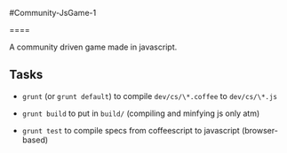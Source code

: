 #Community-JsGame-1

====

A community driven game made in javascript.

## Tasks 

  + `grunt` (or `grunt default`) to compile `dev/cs/\*.coffee` to `dev/cs/\*.js`

  + `grunt build` to put in `build/` (compiling and minfying js only atm)

  + `grunt test` to compile specs from coffeescript to javascript (browser-based)
